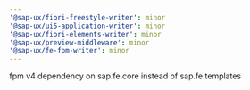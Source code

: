 ```yaml
---
'@sap-ux/fiori-freestyle-writer': minor
'@sap-ux/ui5-application-writer': minor
'@sap-ux/fiori-elements-writer': minor
'@sap-ux/preview-middleware': minor
'@sap-ux/fe-fpm-writer': minor
---
```


fpm v4 dependency on sap.fe.core instead of sap.fe.templates
